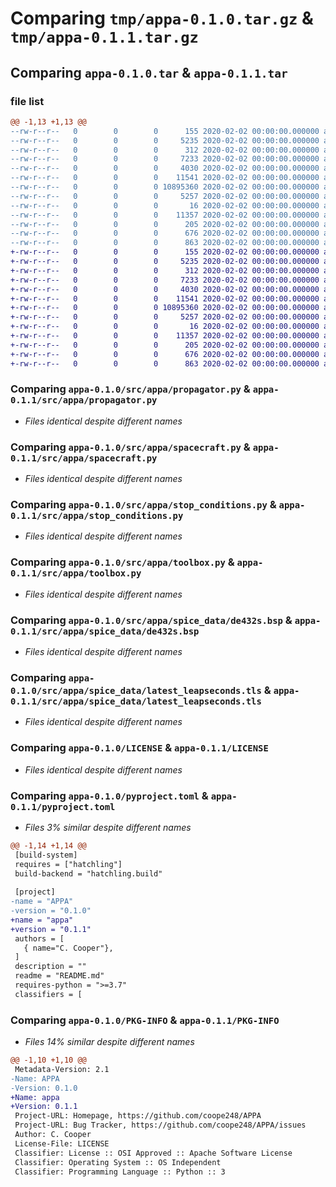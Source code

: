# Comparing `tmp/appa-0.1.0.tar.gz` & `tmp/appa-0.1.1.tar.gz`

## Comparing `appa-0.1.0.tar` & `appa-0.1.1.tar`

### file list

```diff
@@ -1,13 +1,13 @@
--rw-r--r--   0        0        0      155 2020-02-02 00:00:00.000000 appa-0.1.0/src/appa/__init__.py
--rw-r--r--   0        0        0     5235 2020-02-02 00:00:00.000000 appa-0.1.0/src/appa/propagator.py
--rw-r--r--   0        0        0      312 2020-02-02 00:00:00.000000 appa-0.1.0/src/appa/solarsystem.py
--rw-r--r--   0        0        0     7233 2020-02-02 00:00:00.000000 appa-0.1.0/src/appa/spacecraft.py
--rw-r--r--   0        0        0     4030 2020-02-02 00:00:00.000000 appa-0.1.0/src/appa/stop_conditions.py
--rw-r--r--   0        0        0    11541 2020-02-02 00:00:00.000000 appa-0.1.0/src/appa/toolbox.py
--rw-r--r--   0        0        0 10895360 2020-02-02 00:00:00.000000 appa-0.1.0/src/appa/spice_data/de432s.bsp
--rw-r--r--   0        0        0     5257 2020-02-02 00:00:00.000000 appa-0.1.0/src/appa/spice_data/latest_leapseconds.tls
--rw-r--r--   0        0        0       16 2020-02-02 00:00:00.000000 appa-0.1.0/.gitignore
--rw-r--r--   0        0        0    11357 2020-02-02 00:00:00.000000 appa-0.1.0/LICENSE
--rw-r--r--   0        0        0      205 2020-02-02 00:00:00.000000 appa-0.1.0/README.md
--rw-r--r--   0        0        0      676 2020-02-02 00:00:00.000000 appa-0.1.0/pyproject.toml
--rw-r--r--   0        0        0      863 2020-02-02 00:00:00.000000 appa-0.1.0/PKG-INFO
+-rw-r--r--   0        0        0      155 2020-02-02 00:00:00.000000 appa-0.1.1/src/appa/__init__.py
+-rw-r--r--   0        0        0     5235 2020-02-02 00:00:00.000000 appa-0.1.1/src/appa/propagator.py
+-rw-r--r--   0        0        0      312 2020-02-02 00:00:00.000000 appa-0.1.1/src/appa/solarsystem.py
+-rw-r--r--   0        0        0     7233 2020-02-02 00:00:00.000000 appa-0.1.1/src/appa/spacecraft.py
+-rw-r--r--   0        0        0     4030 2020-02-02 00:00:00.000000 appa-0.1.1/src/appa/stop_conditions.py
+-rw-r--r--   0        0        0    11541 2020-02-02 00:00:00.000000 appa-0.1.1/src/appa/toolbox.py
+-rw-r--r--   0        0        0 10895360 2020-02-02 00:00:00.000000 appa-0.1.1/src/appa/spice_data/de432s.bsp
+-rw-r--r--   0        0        0     5257 2020-02-02 00:00:00.000000 appa-0.1.1/src/appa/spice_data/latest_leapseconds.tls
+-rw-r--r--   0        0        0       16 2020-02-02 00:00:00.000000 appa-0.1.1/.gitignore
+-rw-r--r--   0        0        0    11357 2020-02-02 00:00:00.000000 appa-0.1.1/LICENSE
+-rw-r--r--   0        0        0      205 2020-02-02 00:00:00.000000 appa-0.1.1/README.md
+-rw-r--r--   0        0        0      676 2020-02-02 00:00:00.000000 appa-0.1.1/pyproject.toml
+-rw-r--r--   0        0        0      863 2020-02-02 00:00:00.000000 appa-0.1.1/PKG-INFO
```

### Comparing `appa-0.1.0/src/appa/propagator.py` & `appa-0.1.1/src/appa/propagator.py`

 * *Files identical despite different names*

### Comparing `appa-0.1.0/src/appa/spacecraft.py` & `appa-0.1.1/src/appa/spacecraft.py`

 * *Files identical despite different names*

### Comparing `appa-0.1.0/src/appa/stop_conditions.py` & `appa-0.1.1/src/appa/stop_conditions.py`

 * *Files identical despite different names*

### Comparing `appa-0.1.0/src/appa/toolbox.py` & `appa-0.1.1/src/appa/toolbox.py`

 * *Files identical despite different names*

### Comparing `appa-0.1.0/src/appa/spice_data/de432s.bsp` & `appa-0.1.1/src/appa/spice_data/de432s.bsp`

 * *Files identical despite different names*

### Comparing `appa-0.1.0/src/appa/spice_data/latest_leapseconds.tls` & `appa-0.1.1/src/appa/spice_data/latest_leapseconds.tls`

 * *Files identical despite different names*

### Comparing `appa-0.1.0/LICENSE` & `appa-0.1.1/LICENSE`

 * *Files identical despite different names*

### Comparing `appa-0.1.0/pyproject.toml` & `appa-0.1.1/pyproject.toml`

 * *Files 3% similar despite different names*

```diff
@@ -1,14 +1,14 @@
 [build-system]
 requires = ["hatchling"]
 build-backend = "hatchling.build"
 
 [project]
-name = "APPA"
-version = "0.1.0"
+name = "appa"
+version = "0.1.1"
 authors = [
   { name="C. Cooper"},
 ]
 description = ""
 readme = "README.md"
 requires-python = ">=3.7"
 classifiers = [
```

### Comparing `appa-0.1.0/PKG-INFO` & `appa-0.1.1/PKG-INFO`

 * *Files 14% similar despite different names*

```diff
@@ -1,10 +1,10 @@
 Metadata-Version: 2.1
-Name: APPA
-Version: 0.1.0
+Name: appa
+Version: 0.1.1
 Project-URL: Homepage, https://github.com/coope248/APPA
 Project-URL: Bug Tracker, https://github.com/coope248/APPA/issues
 Author: C. Cooper
 License-File: LICENSE
 Classifier: License :: OSI Approved :: Apache Software License
 Classifier: Operating System :: OS Independent
 Classifier: Programming Language :: Python :: 3
```

